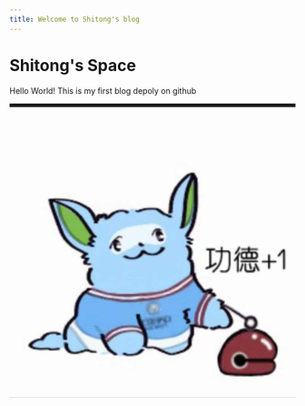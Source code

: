 ```yaml
---
title: Welcome to Shitong's blog
---
```


# Shitong's Space

Hello World! This is my first blog depoly on github

![This is my favor](https://github.com/wengstA/imageUploadService/blob/main/goodgood.jpg?raw=true)
